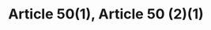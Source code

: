 ---
title: "Article 50(1), Article 50 (2)(1)"
draft: false
exceptions:
- info52a
memberstates:
- SI
score: 3
compensation:
- 
remarks: |
 Article 50(1) covers 'photographic techniques'


link: ""
---